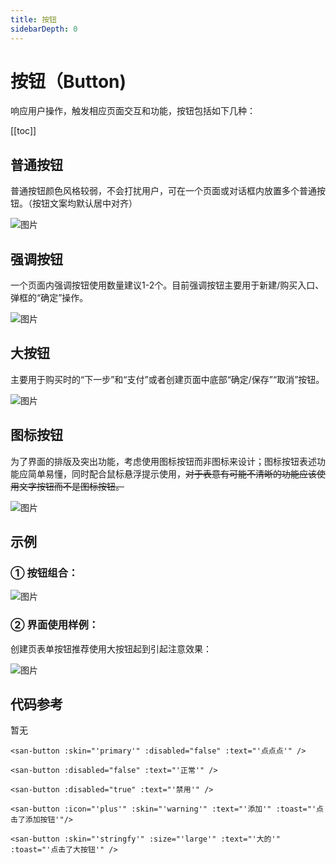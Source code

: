 ```yaml
---
title: 按钮
sidebarDepth: 0
---
```


# 按钮（Button)

响应用户操作，触发相应页面交互和功能，按钮包括如下几种：

[[toc]]

## 普通按钮

普通按钮颜色风格较弱，不会打扰用户，可在一个页面或对话框内放置多个普通按钮。（按钮文案均默认居中对齐）

![图片](http://baiduyun-guideline.bj.bcebos.com/console/widget/button/button-1@2x.png?process=none)

## 强调按钮

一个页面内强调按钮使用数量建议1-2个。目前强调按钮主要用于新建/购买入口、弹框的“确定”操作。

![图片](http://baiduyun-guideline.bj.bcebos.com/console/widget/button/button-2@2x.png?process=none)

## 大按钮

主要用于购买时的“下一步”和“支付”或者创建页面中底部“确定/保存”“取消”按钮。

![图片](http://baiduyun-guideline.bj.bcebos.com/console/widget/button/button-3@2x.png?process=none)

## 图标按钮

为了界面的排版及突出功能，考虑使用图标按钮而非图标来设计；图标按钮表述功能应简单易懂，同时配合鼠标悬浮提示使用，<del>对于表意有可能不清晰的功能应该使用文字按钮而不是图标按钮。</del>

![图片](http://baiduyun-guideline.bj.bcebos.com/console/widget/button/button-4@2x.png?process=none)

## 示例

### ① 按钮组合：

![图片](http://baiduyun-guideline.bj.bcebos.com/console/widget/button/button-5@2x.png?process=none)

### ② 界面使用样例：

创建页表单按钮推荐使用大按钮起到引起注意效果：

![图片](http://baiduyun-guideline.bj.bcebos.com/console/widget/button/button-6@2x.png?process=none)

## 代码参考

暂无


    <san-button :skin="'primary'" :disabled="false" :text="'点点点'" />

    <san-button :disabled="false" :text="'正常'" />

    <san-button :disabled="true" :text="'禁用'" />

    <san-button :icon="'plus'" :skin="'warning'" :text="'添加'" :toast="'点击了添加按钮'"/>

    <san-button :skin="'stringfy'" :size="'large'" :text="'大的'" :toast="'点击了大按钮'" />
